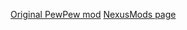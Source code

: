 [Original PewPew mod](https://www.nexusmods.com/warhammer40kdarktide/mods/174)
[NexusMods page](https://www.nexusmods.com/warhammer40kdarktide/mods/477)
